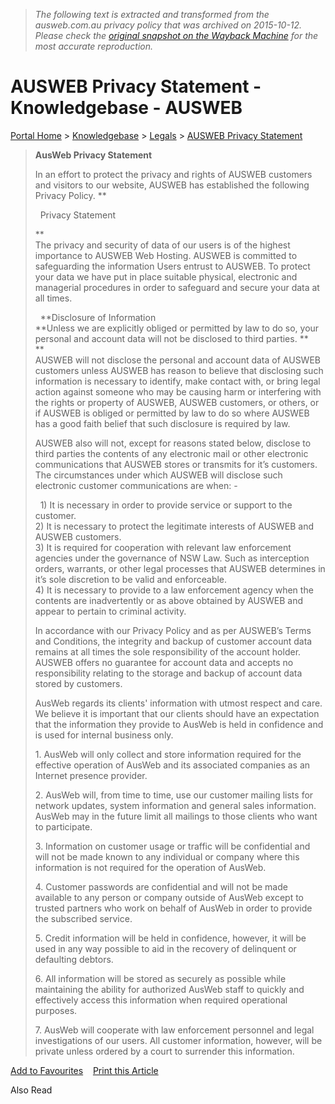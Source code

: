 > *The following text is extracted and transformed from the ausweb.com.au privacy policy that was archived on 2015-10-12. Please check the [original snapshot on the Wayback Machine](https://web.archive.org/web/20151012084417id_/https%3A//my.ausweb.com.au/knowledgebase/12/AUSWEB-Privacy-Statement.html) for the most accurate reproduction.*

# AUSWEB Privacy Statement - Knowledgebase - AUSWEB

[Portal Home](https://my.ausweb.com.au/index.php) > [Knowledgebase](https://my.ausweb.com.au/knowledgebase.php) > [Legals](https://my.ausweb.com.au/knowledgebase/3/Legals) > [AUSWEB Privacy Statement](https://my.ausweb.com.au/knowledgebase/12/AUSWEB-Privacy-Statement.html)

  
  


> **AusWeb Privacy Statement**
> 
> In an effort to protect the privacy and rights of AUSWEB customers and visitors to our website, AUSWEB has established the following Privacy Policy. ** 
> 
>   Privacy Statement
> 
> **   
>  The privacy and security of data of our users is of the highest importance to AUSWEB Web Hosting. AUSWEB is committed to safeguarding the information Users entrust to AUSWEB. To protect your data we have put in place suitable physical, electronic and managerial procedures in order to safeguard and secure your data at all times. 
> 
>   **Disclosure of Information    
>  **Unless we are explicitly obliged or permitted by law to do so, your personal and account data will not be disclosed to third parties. **   
>  **   
>  AUSWEB will not disclose the personal and account data of AUSWEB customers unless AUSWEB has reason to believe that disclosing such information is necessary to identify, make contact with, or bring legal action against someone who may be causing harm or interfering with the rights or property of AUSWEB, AUSWEB customers, or others, or if AUSWEB is obliged or permitted by law to do so where AUSWEB has a good faith belief that such disclosure is required by law. 
> 
> AUSWEB also will not, except for reasons stated below, disclose to third parties the contents of any electronic mail or other electronic communications that AUSWEB stores or transmits for it’s customers. The circumstances under which AUSWEB will disclose such electronic customer communications are when: - 
> 
>   1) It is necessary in order to provide service or support to the customer.   
>  2) It is necessary to protect the legitimate interests of AUSWEB and AUSWEB customers.   
>  3) It is required for cooperation with relevant law enforcement agencies under the governance of NSW Law. Such as interception orders, warrants, or other legal processes that AUSWEB determines in it’s sole discretion to be valid and enforceable.   
>  4) It is necessary to provide to a law enforcement agency when the contents are inadvertently or as above obtained by AUSWEB and appear to pertain to criminal activity.
> 
> In accordance with our Privacy Policy and as per AUSWEB’s Terms and Conditions, the integrity and backup of customer account data remains at all times the sole responsibility of the account holder. AUSWEB offers no guarantee for account data and accepts no responsibility relating to the storage and backup of account data stored by customers.
> 
> AusWeb regards its clients' information with utmost respect and care. We believe it is important that our clients should have an expectation that the information they provide to AusWeb is held in confidence and is used for internal business only.
> 
> 1\. AusWeb will only collect and store information required for the effective operation of AusWeb and its associated companies as an Internet presence provider.
> 
> 2\. AusWeb will, from time to time, use our customer mailing lists for network updates, system information and general sales information. AusWeb may in the future limit all mailings to those clients who want to participate.
> 
> 3\. Information on customer usage or traffic will be confidential and will not be made known to any individual or company where this information is not required for the operation of AusWeb.
> 
> 4\. Customer passwords are confidential and will not be made available to any person or company outside of AusWeb except to trusted partners who work on behalf of AusWeb in order to provide the subscribed service.
> 
> 5\. Credit information will be held in confidence, however, it will be used in any way possible to aid in the recovery of delinquent or defaulting debtors.
> 
> 6\. All information will be stored as securely as possible while maintaining the ability for authorized AusWeb staff to quickly and effectively access this information when required operational purposes.
> 
> 7\. AusWeb will cooperate with law enforcement personnel and legal investigations of our users. All customer information, however, will be private unless ordered by a court to surrender this information.

[Add to Favourites](https://my.ausweb.com.au/#)    [Print this Article](https://my.ausweb.com.au/#)

Also Read

  

